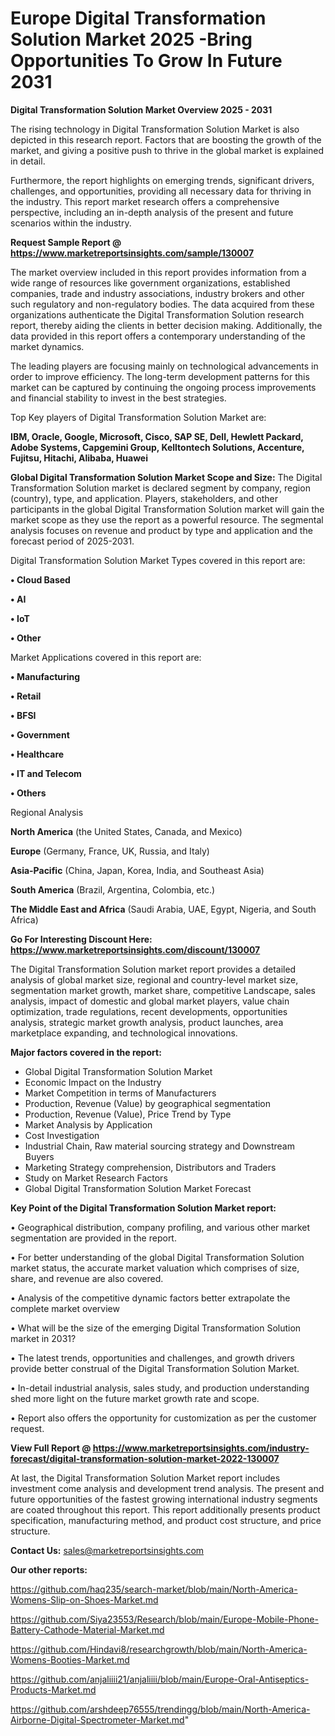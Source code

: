 # Europe Digital Transformation Solution Market 2025 -Bring Opportunities To Grow In Future 2031

<Strong> Digital Transformation Solution Market Overview 2025 - 2031</strong>

The rising technology in Digital Transformation Solution Market is also depicted in this research report. Factors that are boosting the growth of the market, and giving a positive push to thrive in the global market is explained in detail.

Furthermore, the report highlights on emerging trends, significant drivers, challenges, and opportunities, providing all necessary data for thriving in the industry. This report market research offers a comprehensive perspective, including an in-depth analysis of the present and future scenarios within the industry.

<strong>Request Sample Report @ <a href=https://www.marketreportsinsights.com/sample/130007>https://www.marketreportsinsights.com/sample/130007</a></strong>

The market overview included in this report provides information from a wide range of resources like government organizations, established companies, trade and industry associations, industry brokers and other such regulatory and non-regulatory bodies. The data acquired from these organizations authenticate the Digital Transformation Solution research report, thereby aiding the clients in better decision making. Additionally, the data provided in this report offers a contemporary understanding of the market dynamics.

The leading players are focusing mainly on technological advancements in order to improve efficiency. The long-term development patterns for this market can be captured by continuing the ongoing process improvements and financial stability to invest in the best strategies.

Top Key players of Digital Transformation Solution Market are:

<strong>IBM, Oracle, Google, Microsoft, Cisco, SAP SE, Dell, Hewlett Packard, Adobe Systems, Capgemini Group, Kelltontech Solutions, Accenture, Fujitsu, Hitachi, Alibaba, Huawei</strong>

<strong><b>Global Digital Transformation Solution Market Scope and Size:</b></strong>
The Digital Transformation Solution market is declared segment by company, region (country), type, and application. Players, stakeholders, and other participants in the global Digital Transformation Solution market will gain the market scope as they use the report as a powerful resource. The segmental analysis focuses on revenue and product by type and application and the forecast period of 2025-2031.

Digital Transformation Solution Market Types covered in this report are:

<strong>• Cloud Based

• AI

• IoT

• Other</strong>

Market Applications covered in this report are:

<strong>• Manufacturing

• Retail

• BFSI

• Government

• Healthcare

• IT and Telecom

• Others</strong> 

Regional Analysis

<strong>North America</strong> (the United States, Canada, and Mexico)

<strong>Europe</strong> (Germany, France, UK, Russia, and Italy)

<strong>Asia-Pacific</strong> (China, Japan, Korea, India, and Southeast Asia)

<strong>South America</strong> (Brazil, Argentina, Colombia, etc.)

<strong>The Middle East and Africa</strong> (Saudi Arabia, UAE, Egypt, Nigeria, and South Africa)

<strong>Go For Interesting Discount Here: <a href=https://www.marketreportsinsights.com/discount/130007>https://www.marketreportsinsights.com/discount/130007</a></strong>

The Digital Transformation Solution market report provides a detailed analysis of global market size, regional and country-level market size, segmentation market growth, market share, competitive Landscape, sales analysis, impact of domestic and global market players, value chain optimization, trade regulations, recent developments, opportunities analysis, strategic market growth analysis, product launches, area marketplace expanding, and technological innovations.

<strong><b>Major factors covered in the report:</b></strong>
<ul>
  <li>Global Digital Transformation Solution Market </li>
  <li>Economic Impact on the Industry</li>
  <li>Market Competition in terms of Manufacturers</li>
  <li>Production, Revenue (Value) by geographical segmentation</li>
  <li>Production, Revenue (Value), Price Trend by Type</li>
  <li>Market Analysis by Application</li>
  <li>Cost Investigation</li>
  <li>Industrial Chain, Raw material sourcing strategy and Downstream Buyers</li>
  <li>Marketing Strategy comprehension, Distributors and Traders</li>
  <li>Study on Market Research Factors</li>
  <li>Global Digital Transformation Solution Market Forecast</li>
</ul>

<strong><b>Key Point of the Digital Transformation Solution Market report:</b></strong>

• Geographical distribution, company profiling, and various other market segmentation are provided in the report.

• For better understanding of the global Digital Transformation Solution market status, the accurate market valuation which comprises of size, share, and revenue are also covered.

• Analysis of the competitive dynamic factors better extrapolate the complete market overview

• What will be the size of the emerging Digital Transformation Solution market in 2031?

• The latest trends, opportunities and challenges, and growth drivers provide better construal of the Digital Transformation Solution Market.

• In-detail industrial analysis, sales study, and production understanding shed more light on the future market growth rate and scope.

• Report also offers the opportunity for customization as per the customer request.

<strong><b>View Full Report @ <a href=https://www.marketreportsinsights.com/industry-forecast/digital-transformation-solution-market-2022-130007>https://www.marketreportsinsights.com/industry-forecast/digital-transformation-solution-market-2022-130007</a></b></strong>


At last, the Digital Transformation Solution Market report includes investment come analysis and development trend analysis. The present and future opportunities of the fastest growing international industry segments are coated throughout this report. This report additionally presents product specification, manufacturing method, and product cost structure, and price structure.

<strong>Contact Us:</strong>
sales@marketreportsinsights.com

<strong>Our other reports:</strong>

<a href=https://github.com/haq235/search-market/blob/main/North-America-Womens-Slip-on-Shoes-Market.md>https://github.com/haq235/search-market/blob/main/North-America-Womens-Slip-on-Shoes-Market.md</a>

<a href=https://github.com/Siya23553/Research/blob/main/Europe-Mobile-Phone-Battery-Cathode-Material-Market.md>https://github.com/Siya23553/Research/blob/main/Europe-Mobile-Phone-Battery-Cathode-Material-Market.md</a>

<a href=https://github.com/Hindavi8/researchgrowth/blob/main/North-America-Womens-Booties-Market.md>https://github.com/Hindavi8/researchgrowth/blob/main/North-America-Womens-Booties-Market.md</a>

<a href=https://github.com/anjaliiii21/anjaliiii/blob/main/Europe-Oral-Antiseptics-Products-Market.md>https://github.com/anjaliiii21/anjaliiii/blob/main/Europe-Oral-Antiseptics-Products-Market.md</a>

<a href=https://github.com/arshdeep76555/trendingg/blob/main/North-America-Airborne-Digital-Spectrometer-Market.md>https://github.com/arshdeep76555/trendingg/blob/main/North-America-Airborne-Digital-Spectrometer-Market.md</a>"
